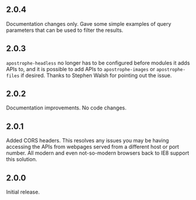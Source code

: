 ## 2.0.4

Documentation changes only. Gave some simple examples of query parameters that can be used to filter the results.

## 2.0.3

`apostrophe-headless` no longer has to be configured before modules it adds APIs to, and it is possible to add APIs to `apostrophe-images` or `apostrophe-files` if desired. Thanks to Stephen Walsh for pointing out the issue.

## 2.0.2

Documentation improvements. No code changes.

## 2.0.1

Added CORS headers. This resolves any issues you may be having accessing the APIs from webpages served from a different host or port number. All modern and even not-so-modern browsers back to IE8 support this solution.

## 2.0.0

Initial release.
